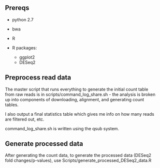 ## Prereqs
* python 2.7
* bwa
* R

* R packages:
  * ggplot2
  * DESeq2

## Preprocess read data
The master script that runs everything to generate the initial count table from raw reads is in scripts/command_log_share.sh - the analysis is broken up into components of downloading, alignment, and generating count tables.  

I also output a final statistics table which gives me info on how many reads are filtered out, etc.

command_log_share.sh is written using the qsub system.

## Generate processed data
After generating the count data, to generate the processed data (DESeq2 fold changes/p-values), use Scripts/generate_processed_DESeq2_data.R


